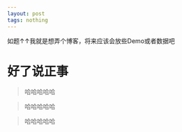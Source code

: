```yaml
---
layout: post
tags: nothing
---
```


如题↑↑我就是想弄个博客，将来应该会放些Demo或者数据吧

# 好了说正事

<!--more-->

>哈哈哈哈哈

>哈哈哈哈哈

>哈哈哈哈哈










